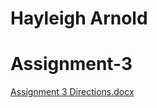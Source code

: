 # Hayleigh Arnold
# Assignment-3
[Assignment 3 Directions.docx](https://github.com/hca8qp/Assignment-3/files/14899371/Assignment.3.Directions.docx)
